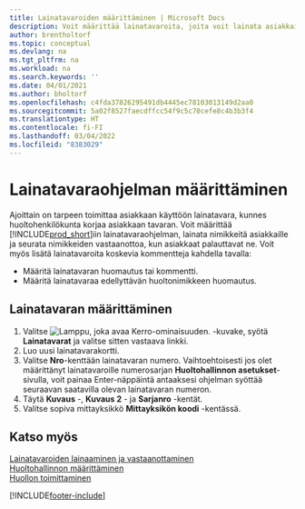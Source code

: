 ```yaml
---
title: Lainatavaroiden määrittäminen | Microsoft Docs
description: Voit määrittää lainatavaroita, joita voit lainata asiakkaille huollossa olevien huoltonimikkeiden tilalle.
author: brentholtorf
ms.topic: conceptual
ms.devlang: na
ms.tgt_pltfrm: na
ms.workload: na
ms.search.keywords: ''
ms.date: 04/01/2021
ms.author: bholtorf
ms.openlocfilehash: c4fda37826295491db4445ec78103013149d2aa0
ms.sourcegitcommit: 5a02f8527faecdffcc54f9c5c70cefe8c4b3b3f4
ms.translationtype: HT
ms.contentlocale: fi-FI
ms.lasthandoff: 03/04/2022
ms.locfileid: "8383029"
---
```

# <a name="set-up-a-loaner-program"></a>Lainatavaraohjelman määrittäminen
Ajoittain on tarpeen toimittaa asiakkaan käyttöön lainatavara, kunnes huoltohenkilökunta korjaa asiakkaan tavaran. Voit määrittää [!INCLUDE[prod_short](includes/prod_short.md)]iin lainatavaraohjelman, lainata nimikkeitä asiakkaille ja seurata nimikkeiden vastaanottoa, kun asiakkaat palauttavat ne. Voit myös lisätä lainatavaroita koskevia kommentteja kahdella tavalla:  
  
* Määritä lainatavaran huomautus tai kommentti.  
* Määritä lainatavaraa edellyttävän huoltonimikkeen huomautus.  

## <a name="to-set-up-a-loaner"></a>Lainatavaran määrittäminen  
1. Valitse ![Lamppu, joka avaa Kerro-ominaisuuden.](media/ui-search/search_small.png "Kerro, mitä haluat tehdä") -kuvake, syötä **Lainatavarat** ja valitse sitten vastaava linkki.  
2. Luo uusi lainatavarakortti. 
3. Valitse **Nro**-kenttään lainatavaran numero. Vaihtoehtoisesti jos olet määrittänyt lainatavaroille numerosarjan **Huoltohallinnon asetukset**-sivulla, voit painaa Enter-näppäintä antaaksesi ohjelman syöttää seuraavan saatavilla olevan lainatavaran numeron.  
4. Täytä **Kuvaus** -, **Kuvaus 2** - ja **Sarjanro** -kentät.  
5. Valitse sopiva mittayksikkö **Mittayksikön koodi** -kentässä.  
  
## <a name="see-also"></a>Katso myös
[Lainatavaroiden lainaaminen ja vastaanottaminen](service-how-to-lend-receive-loaners.md)  
[Huoltohallinnon määrittäminen](service-setup-service.md)  
[Huollon toimittaminen](service-deliver-service.md)  



[!INCLUDE[footer-include](includes/footer-banner.md)]